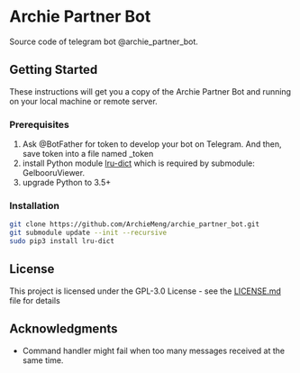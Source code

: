 # Archie Partner Bot

Source code of telegram bot @archie_partner_bot.

## Getting Started

These instructions will get you a copy of the Archie Partner Bot and running on your local machine or remote server.

### Prerequisites

1. Ask @BotFather for token to develop your bot on Telegram. And then, save token into a file named _token
2. install Python module [lru-dict](https://github.com/amitdev/lru-dict) which is required by submodule: GelbooruViewer.
3. upgrade Python to 3.5+

### Installation
```bash
git clone https://github.com/ArchieMeng/archie_partner_bot.git
git submodule update --init --recursive
sudo pip3 install lru-dict
```

## License

This project is licensed under the GPL-3.0 License - see the [LICENSE.md](LICENSE) file for details

## Acknowledgments

* Command handler might fail when too many messages received at the same time. 
